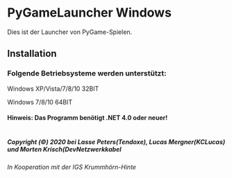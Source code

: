 # PyGameLauncher Windows
Dies ist der Launcher von PyGame-Spielen.

## Installation

### Folgende Betriebsysteme werden unterstützt:

Windows XP/Vista/7/8/10 32BIT

Windows 7/8/10 64BIT

#### Hinweis: Das Programm benötigt .NET 4.0 oder neuer!

#####
#####
#
##### Copyright (©) 2020 bei Lasse Peters(Tendoxe), Lucas Mergner(KCLucas) und Morten Krisch(DevNetzwerkkabel
###### In Kooperation mit der IGS Krummhörn-Hinte

